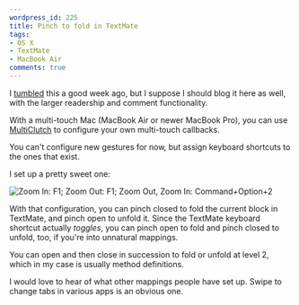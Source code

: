 ```yaml
---
wordpress_id: 225
title: Pinch to fold in TextMate
tags:
- OS X
- TextMate
- MacBook Air
comments: true
---
```

I <a href="https://henrik.nyh.se/tumble/post/28815535">tumbled</a> this a good week ago, but I suppose I should blog it here as well, with the larger readership and comment functionality.

With a multi-touch Mac (MacBook Air or newer MacBook Pro), you can use <a href="http://wcrawford.org/2008/02/28/everytime-i-think-about-you-i-touch-my-cell/">MultiClutch</a> to configure your own multi-touch callbacks.

You can't configure new gestures for now, but assign keyboard shortcuts to the ones that exist.

I set up a pretty sweet one:

![Zoom In: F1; Zoom Out: F1; Zoom Out, Zoom In: Command+Option+2](/images/content/2008-03/gesture.png)

With that configuration, you can pinch closed to fold the current block in TextMate, and pinch open to unfold it. Since the TextMate keyboard shortcut actually <em>toggles</em>, you can pinch open to fold and pinch closed to unfold, too, if you're into unnatural mappings.

You can open and then close in succession to fold or unfold at level 2, which in my case is usually method definitions.

I would love to hear of what other mappings people have set up. Swipe to change tabs in various apps is an obvious one.
